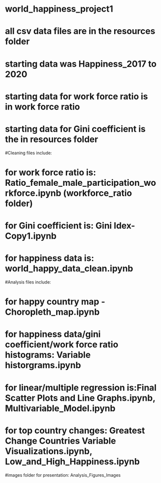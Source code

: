 # world_happiness_project1
# all csv data files are in the resources folder
# starting data was Happiness_2017 to 2020
# starting data for work force ratio is in work force ratio
# starting data for Gini coefficient is the in resources folder

#Cleaning files include: 
# for work force ratio is: Ratio_female_male_participation_workforce.ipynb (workforce_ratio folder)
# for Gini coefficient is: Gini Idex-Copy1.ipynb
# for happiness data is: world_happy_data_clean.ipynb

#Analysis files include:
# for happy country map - Choropleth_map.ipynb
# for happiness data/gini coefficient/work force ratio histograms: Variable historgrams.ipynb
# for linear/multiple regression is:Final Scatter Plots and Line Graphs.ipynb, Multivariable_Model.ipynb 
# for top country changes: Greatest Change Countries Variable Visualizations.ipynb, Low_and_High_Happiness.ipynb

#images folder for presentation: Analysis_Figures_Images

